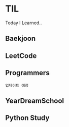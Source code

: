 # TIL
Today I Learned..

## Baekjoon

## LeetCode

## Programmers
`업데이트 예정`

## YearDreamSchool

## Python Study